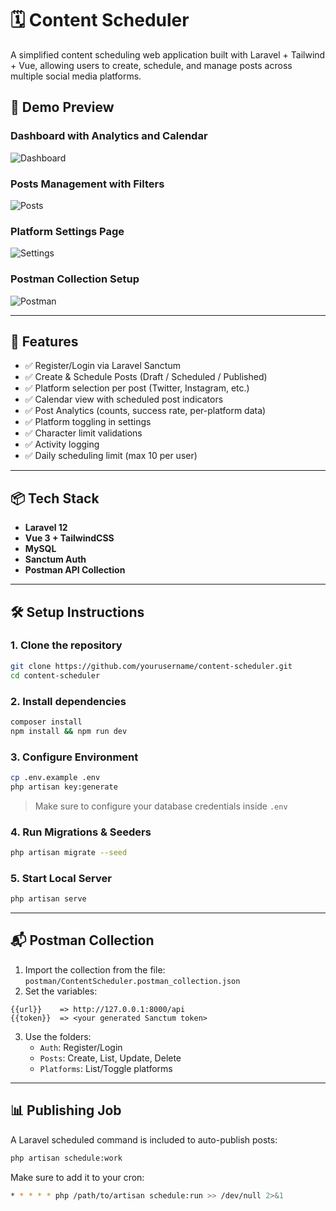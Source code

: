 # 🗓️ Content Scheduler

A simplified content scheduling web application built with Laravel + Tailwind + Vue, allowing users to create, schedule, and manage posts across multiple social media platforms.

## 🚀 Demo Preview

### Dashboard with Analytics and Calendar
![Dashboard](./public/screenshots/dashboard.jpeg)

### Posts Management with Filters
![Posts](./public/screenshots/posts.jpeg)

### Platform Settings Page
![Settings](./public/screenshots/settings.jpeg)

### Postman Collection Setup
![Postman](./public/screenshots/postman.png)

---

## 🧩 Features

- ✅ Register/Login via Laravel Sanctum
- ✅ Create & Schedule Posts (Draft / Scheduled / Published)
- ✅ Platform selection per post (Twitter, Instagram, etc.)
- ✅ Calendar view with scheduled post indicators
- ✅ Post Analytics (counts, success rate, per-platform data)
- ✅ Platform toggling in settings
- ✅ Character limit validations
- ✅ Activity logging
- ✅ Daily scheduling limit (max 10 per user)

---

## 📦 Tech Stack

- **Laravel 12**
- **Vue 3 + TailwindCSS**
- **MySQL**
- **Sanctum Auth**
- **Postman API Collection**

---

## 🛠️ Setup Instructions

### 1. Clone the repository

```bash
git clone https://github.com/yourusername/content-scheduler.git
cd content-scheduler
```

### 2. Install dependencies

```bash
composer install
npm install && npm run dev
```

### 3. Configure Environment

```bash
cp .env.example .env
php artisan key:generate
```

> Make sure to configure your database credentials inside `.env`

### 4. Run Migrations & Seeders

```bash
php artisan migrate --seed
```

### 5. Start Local Server

```bash
php artisan serve
```

---

## 📬 Postman Collection

1. Import the collection from the file: `postman/ContentScheduler.postman_collection.json`
2. Set the variables:

```
{{url}}    => http://127.0.0.1:8000/api
{{token}}  => <your generated Sanctum token>
```

3. Use the folders:
   - `Auth`: Register/Login
   - `Posts`: Create, List, Update, Delete
   - `Platforms`: List/Toggle platforms

---

## 📊 Publishing Job

A Laravel scheduled command is included to auto-publish posts:

```bash
php artisan schedule:work
```

Make sure to add it to your cron:

```bash
* * * * * php /path/to/artisan schedule:run >> /dev/null 2>&1
```
 
